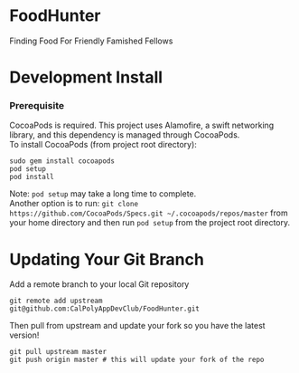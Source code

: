 # FoodHunter
Finding Food For Friendly Famished Fellows

# Development Install
### Prerequisite
CocoaPods is required. This project uses Alamofire, a swift networking library, and this dependency is managed through CocoaPods.     
To install CocoaPods (from project root directory):
```
sudo gem install cocoapods
pod setup
pod install
```
Note: `pod setup` may take a long time to complete.   
Another option is to run: `git clone https://github.com/CocoaPods/Specs.git ~/.cocoapods/repos/master` from your home directory and then run `pod setup` from the project root directory.

# Updating Your Git Branch
Add a remote branch to your local Git repository
```
git remote add upstream
git@github.com:CalPolyAppDevClub/FoodHunter.git
```
Then pull from upstream and update your fork so you have the latest version!
```
git pull upstream master
git push origin master # this will update your fork of the repo
```

